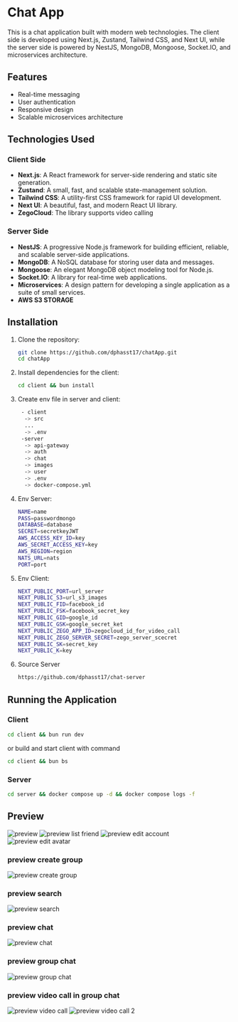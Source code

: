 # Chat App

This is a chat application built with modern web technologies. The client side is developed using Next.js, Zustand, Tailwind CSS, and Next UI, while the server side is powered by NestJS, MongoDB, Mongoose, Socket.IO, and microservices architecture.

## Features

- Real-time messaging
- User authentication
- Responsive design
- Scalable microservices architecture

## Technologies Used

### Client Side

- **Next.js**: A React framework for server-side rendering and static site generation.
- **Zustand**: A small, fast, and scalable state-management solution.
- **Tailwind CSS**: A utility-first CSS framework for rapid UI development.
- **Next UI**: A beautiful, fast, and modern React UI library.
- **ZegoCloud**: The library supports video calling

### Server Side

- **NestJS**: A progressive Node.js framework for building efficient, reliable, and scalable server-side applications.
- **MongoDB**: A NoSQL database for storing user data and messages.
- **Mongoose**: An elegant MongoDB object modeling tool for Node.js.
- **Socket.IO**: A library for real-time web applications.
- **Microservices**: A design pattern for developing a single application as a suite of small services.
- **AWS S3 STORAGE**

## Installation

1. Clone the repository:
   ```bash
   git clone https://github.com/dphasst17/chatApp.git
   cd chatApp
   ```
2. Install dependencies for the client:
   ```bash
   cd client && bun install
   ```
3. Create env file in server and client:
   ```bash
    - client
     -> src
     ...
     -> .env
    -server
     -> api-gateway
     -> auth
     -> chat
     -> images
     -> user
     -> .env
     -> docker-compose.yml
   ```
4. Env Server:

   ```bash
   NAME=name
   PASS=passwordmongo
   DATABASE=database
   SECRET=secretkeyJWT
   AWS_ACCESS_KEY_ID=key
   AWS_SECRET_ACCESS_KEY=key
   AWS_REGION=region
   NATS_URL=nats
   PORT=port
   ```

5. Env Client:

   ```bash
   NEXT_PUBLIC_PORT=url_server
   NEXT_PUBLIC_S3=url_s3_images
   NEXT_PUBLIC_FID=facebook_id
   NEXT_PUBLIC_FSK=facebook_secret_key
   NEXT_PUBLIC_GID=google_id
   NEXT_PUBLIC_GSK=google_secret_ket
   NEXT_PUBLIC_ZEGO_APP_ID=zegocloud_id_for_video_call
   NEXT_PUBLIC_ZEGO_SERVER_SECRET=zego_server_scecret
   NEXT_PUBLIC_SK=secret_key
   NEXT_PUBLIC_K=key
   ```
6. Source Server
   ```bash
   https://github.com/dphasst17/chat-server 
   ```

## Running the Application

### Client

```bash
cd client && bun run dev
```

or build and start client with command

```bash
cd client && bun bs
```

### Server

```bash
cd server && docker compose up -d && docker compose logs -f
```

## Preview

![preview](./images/Chat-App-12-16-2024_06_55_PM.png)
![preview list friend](./images/Chat-App-12-16-2024_08_24_1_PM.png)
![preview edit account](./images/edit_account.png)
![preview edit avatar](./images/Chat-App-12-16-2024_08_25_PM.png)

### preview create group

![preview create group](./images/Chat-App-12-16-2024_08_25_1_PM.png)

### preview search

![preview search](./images/Chat-App-12-16-2024_08_26_PM.png)

### preview chat

![preview chat](./images/Chat-App-12-16-2024_08_37_PM.png)

### preview group chat

![preview group chat](./images/preview_group_chat.png)

### preview video call in group chat

![preview video call](./images/vd.png)
![preview video call 2](./images/vs-2.png)
